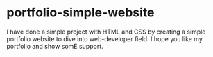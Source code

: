 # portfolio-simple-website
I have done a simple project with HTML and CSS by creating a simple portfolio website to dive into web-developer field. I hope you like my portfolio and show somE support. 
